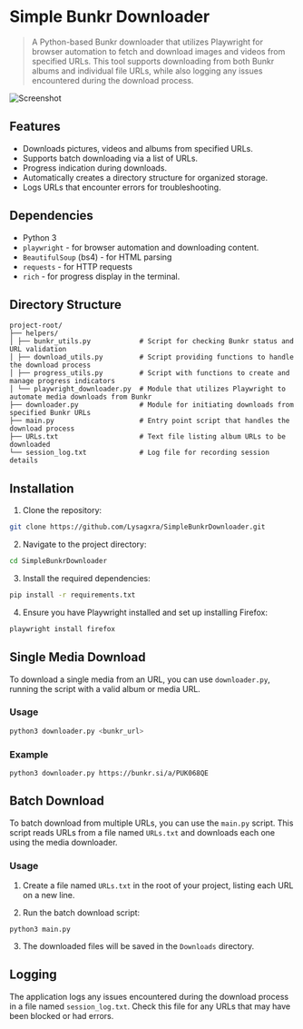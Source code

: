# Simple Bunkr Downloader

> A Python-based Bunkr downloader that utilizes Playwright for browser automation to fetch and download images and videos from specified URLs. This tool supports downloading from both Bunkr albums and individual file URLs, while also logging any issues encountered during the download process.

![Screenshot](https://github.com/Lysagxra/SimpleBunkrDownloader/blob/b334cf27fff8ca734b942e32186338592405a45f/misc/Demo.gif)

## Features

- Downloads pictures, videos and albums from specified URLs.
- Supports batch downloading via a list of URLs.
- Progress indication during downloads.
- Automatically creates a directory structure for organized storage.
- Logs URLs that encounter errors for troubleshooting.

## Dependencies

- Python 3
- `playwright` - for browser automation and downloading content.
- `BeautifulSoup` (bs4) - for HTML parsing
- `requests` - for HTTP requests
- `rich` - for progress display in the terminal.

## Directory Structure

```
project-root/
├── helpers/
│ ├── bunkr_utils.py            # Script for checking Bunkr status and URL validation
│ ├── download_utils.py         # Script providing functions to handle the download process
│ ├── progress_utils.py         # Script with functions to create and manage progress indicators
│ └── playwright_downloader.py  # Module that utilizes Playwright to automate media downloads from Bunkr
├── downloader.py               # Module for initiating downloads from specified Bunkr URLs
├── main.py                     # Entry point script that handles the download process
├── URLs.txt                    # Text file listing album URLs to be downloaded
└── session_log.txt             # Log file for recording session details
```

## Installation

1. Clone the repository:

```bash
git clone https://github.com/Lysagxra/SimpleBunkrDownloader.git
```

2. Navigate to the project directory:

```bash
cd SimpleBunkrDownloader
```

3. Install the required dependencies:

```bash
pip install -r requirements.txt
```

4. Ensure you have Playwright installed and set up installing Firefox:

```bash
playwright install firefox
```

## Single Media Download

To download a single media from an URL, you can use `downloader.py`, running the script with a valid album or media URL.

### Usage

```bash
python3 downloader.py <bunkr_url>
```

### Example

```
python3 downloader.py https://bunkr.si/a/PUK068QE
```

## Batch Download

To batch download from multiple URLs, you can use the `main.py` script. This script reads URLs from a file named `URLs.txt` and downloads each one using the media downloader.

### Usage

1. Create a file named `URLs.txt` in the root of your project, listing each URL on a new line.

2. Run the batch download script:

```
python3 main.py
```

3. The downloaded files will be saved in the `Downloads` directory.

## Logging

The application logs any issues encountered during the download process in a file named `session_log.txt`. Check this file for any URLs that may have been blocked or had errors.
